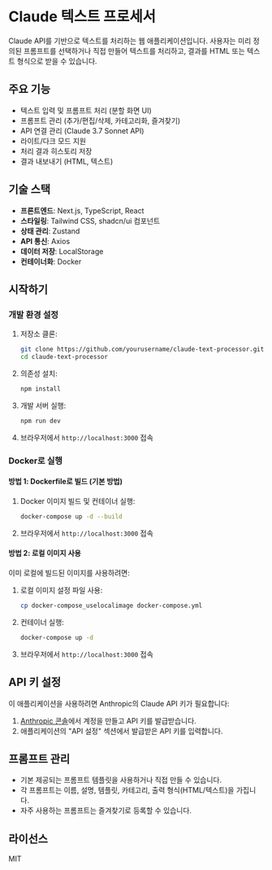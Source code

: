 # Claude 텍스트 프로세서

Claude API를 기반으로 텍스트를 처리하는 웹 애플리케이션입니다. 사용자는 미리 정의된 프롬프트를 선택하거나 직접 만들어 텍스트를 처리하고, 결과를 HTML 또는 텍스트 형식으로 받을 수 있습니다.

## 주요 기능

- 텍스트 입력 및 프롬프트 처리 (분할 화면 UI)
- 프롬프트 관리 (추가/편집/삭제, 카테고리화, 즐겨찾기)
- API 연결 관리 (Claude 3.7 Sonnet API)
- 라이트/다크 모드 지원
- 처리 결과 히스토리 저장
- 결과 내보내기 (HTML, 텍스트)

## 기술 스택

- **프론트엔드**: Next.js, TypeScript, React
- **스타일링**: Tailwind CSS, shadcn/ui 컴포넌트
- **상태 관리**: Zustand
- **API 통신**: Axios
- **데이터 저장**: LocalStorage
- **컨테이너화**: Docker

## 시작하기

### 개발 환경 설정

1. 저장소 클론:
   ```bash
   git clone https://github.com/yourusername/claude-text-processor.git
   cd claude-text-processor
   ```

2. 의존성 설치:
   ```bash
   npm install
   ```

3. 개발 서버 실행:
   ```bash
   npm run dev
   ```

4. 브라우저에서 `http://localhost:3000` 접속

### Docker로 실행

#### 방법 1: Dockerfile로 빌드 (기본 방법)

1. Docker 이미지 빌드 및 컨테이너 실행:
   ```bash
   docker-compose up -d --build
   ```

2. 브라우저에서 `http://localhost:3000` 접속

#### 방법 2: 로컬 이미지 사용

이미 로컬에 빌드된 이미지를 사용하려면:

1. 로컬 이미지 설정 파일 사용:
   ```bash
   cp docker-compose_uselocalimage docker-compose.yml
   ```

2. 컨테이너 실행:
   ```bash
   docker-compose up -d
   ```

3. 브라우저에서 `http://localhost:3000` 접속

## API 키 설정

이 애플리케이션을 사용하려면 Anthropic의 Claude API 키가 필요합니다:

1. [Anthropic 콘솔](https://console.anthropic.com/)에서 계정을 만들고 API 키를 발급받습니다.
2. 애플리케이션의 "API 설정" 섹션에서 발급받은 API 키를 입력합니다.

## 프롬프트 관리

- 기본 제공되는 프롬프트 템플릿을 사용하거나 직접 만들 수 있습니다.
- 각 프롬프트는 이름, 설명, 템플릿, 카테고리, 출력 형식(HTML/텍스트)을 가집니다.
- 자주 사용하는 프롬프트는 즐겨찾기로 등록할 수 있습니다.

## 라이선스

MIT
